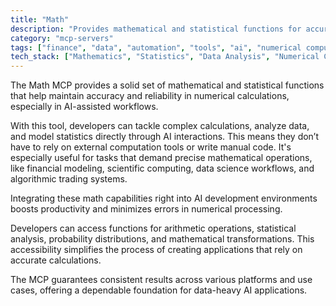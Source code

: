 ```yaml
---
title: "Math"
description: "Provides mathematical and statistical functions for accurate numerical computations in AI applications."
category: "mcp-servers"
tags: ["finance", "data", "automation", "tools", "ai", "numerical computing", "statistical modeling", "data science"]
tech_stack: ["Mathematics", "Statistics", "Data Analysis", "Numerical Computing", "AI"]
---
```


The Math MCP provides a solid set of mathematical and statistical functions that help maintain accuracy and reliability in numerical calculations, especially in AI-assisted workflows.

With this tool, developers can tackle complex calculations, analyze data, and model statistics directly through AI interactions. This means they don’t have to rely on external computation tools or write manual code. It's especially useful for tasks that demand precise mathematical operations, like financial modeling, scientific computing, data science workflows, and algorithmic trading systems.

Integrating these math capabilities right into AI development environments boosts productivity and minimizes errors in numerical processing.

Developers can access functions for arithmetic operations, statistical analysis, probability distributions, and mathematical transformations. This accessibility simplifies the process of creating applications that rely on accurate calculations.

The MCP guarantees consistent results across various platforms and use cases, offering a dependable foundation for data-heavy AI applications.